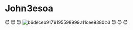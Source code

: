 # John3esoa
😈 😈 😈
![b6deceb9179195598999a11cee9380b3](https://user-images.githubusercontent.com/92089444/142408395-e4e1f225-9632-42ab-8faf-f6ad9f7b1af6.jpg)
😈 😈 😈


